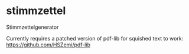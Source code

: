 # stimmzettel
Stimmzettelgenerator

Currently requires a patched version of pdf-lib for squished text to work: <https://github.com/HSZemi/pdf-lib>

